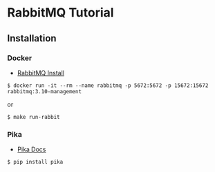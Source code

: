 # RabbitMQ Tutorial

## Installation

### Docker

- [RabbitMQ Install](<https://www.rabbitmq.com/download.html>)

```
$ docker run -it --rm --name rabbitmq -p 5672:5672 -p 15672:15672 rabbitmq:3.10-management
```

or

```
$ make run-rabbit
```

### Pika

- [Pika Docs](<https://pika.readthedocs.io/en/stable/>)

```
$ pip install pika
```
